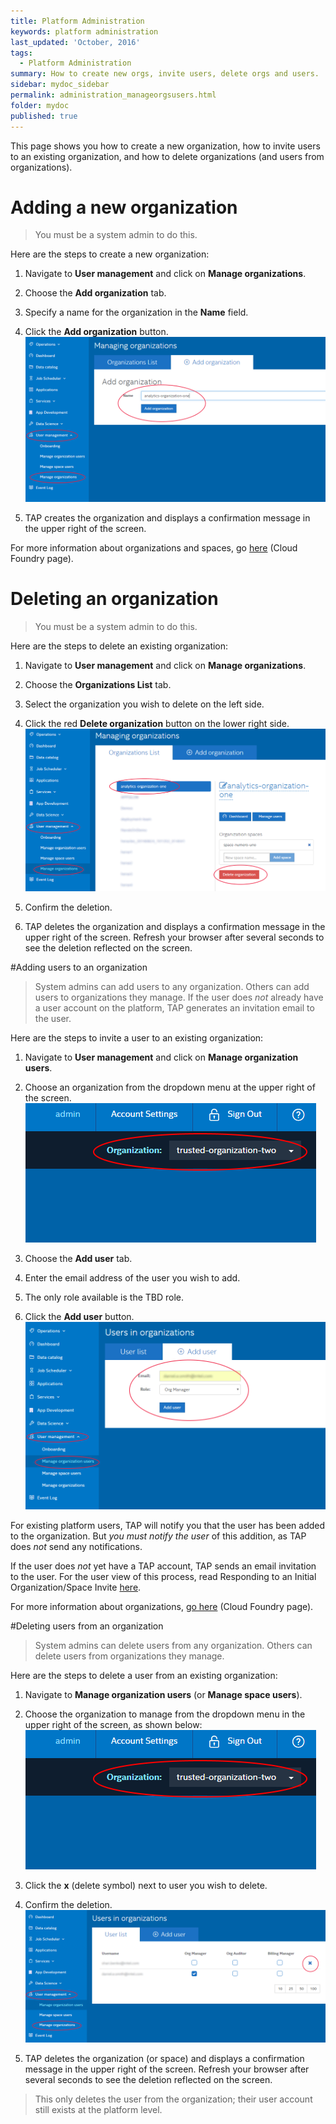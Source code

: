 ```yaml
---
title: Platform Administration
keywords: platform administration
last_updated: 'October, 2016'
tags:
  - Platform Administration
summary: How to create new orgs, invite users, delete orgs and users. 
sidebar: mydoc_sidebar
permalink: administration_manageorgsusers.html
folder: mydoc
published: true
---
```


This page shows you how to create a new organization, how to invite users to an existing organization, and how to delete organizations (and users from organizations).

# Adding a new organization

> You must be a system admin to do this.

Here are the steps to create a new organization:

1. Navigate to **User management** and click on **Manage organizations**.

2. Choose the **Add organization** tab.

3. Specify a name for the organization in the **Name** field.

4. Click the **Add organization** button.
![](/images/Add_Organization_v7_Crpd.png)

5. TAP creates the organization and displays a confirmation message in the upper right of the screen.

For more information about organizations and spaces, go [here](https://docs.cloudfoundry.org/concepts/roles.html) (Cloud Foundry page).

# Deleting an organization

> You must be a system admin to do this.

Here are the steps to delete an existing organization:

1. Navigate to **User management** and click on **Manage organizations**.

2. Choose the **Organizations List** tab.

3. Select the organization you wish to delete on the left side.

4. Click the red **Delete organization** button on the lower right side.
![](/images/Delete_Organization_v7_Crpd.png)

5. Confirm the deletion.

6. TAP deletes the organization and displays a confirmation message in the upper right of the screen. Refresh your browser after several seconds to see the deletion reflected on the screen.

#Adding users to an organization

> System admins can add users to any organization. Others can add users to organizations they manage. If the user does *not* already have a user account on the platform, TAP generates an invitation email to the user.

Here are the steps to invite a user to an existing organization: 

1. Navigate to **User management** and click on **Manage organization users**.

2. Choose an organization from the dropdown menu at the upper right of the screen.
![](/images/Organization_Selection_v7_Crpd.png)

3. Choose the **Add user** tab.

4. Enter the email address of the user you wish to add.

5. The only role available is the TBD role.

6. Click the **Add user** button.
![](/images/Add_User_v7_Crpd.png)

For existing platform users, TAP will notify you that the user has been added to the organization. But *you must notify the user* of this addition, as TAP does *not* send any notifications.

If the user does *not* yet have a TAP account, TAP sends an email invitation to the user. For the user view of this process, read Responding to an Initial Organization/Space Invite [here](accessing_account.md).

For more information about organizations, [go here](https://docs.cloudfoundry.org/concepts/roles.html) (Cloud Foundry page).

#Deleting users from an organization

> System admins can delete users from any organization. Others can delete users from organizations they manage.

Here are the steps to delete a user from an existing organization:

1. Navigate to **Manage organization users** (or **Manage space users**).

2. Choose the organization to manage from the dropdown menu in the upper right of the screen, as shown below:
![](/images/Organization_Selection_v7_Crpd.PNG)

3. Click the **x** (delete symbol) next to user you wish to delete.

4. Confirm the deletion.
![](/images/Delete_User_Organization_v7_Crpd.png)

5. TAP deletes the organization (or space) and displays a confirmation message in the upper right of the screen. Refresh your browser after several seconds to see the deletion reflected on the screen.

>This only deletes the user from the organization; their user account still exists at the platform level.
